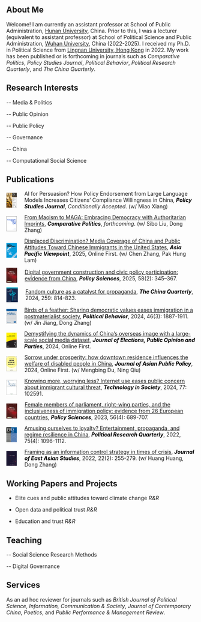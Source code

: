 ## About Me

Welcome! I am currently an assistant professor at School of Public Administration, [Hunan University](https://www-en.hnu.edu.cn/), China. Prior to this, I was a lecturer (equivalent to assistant professor) at School of Political Science and Public Administration, [Wuhan University](https://en.whu.edu.cn/), China (2022-2025). I received my Ph.D. in Political Science from [Lingnan University, Hong Kong](https://www.ln.edu.hk/) in 2022. My work has been published or is forthcoming in journals such as *Comparative Politics*, *Policy Studies Journal*, *Political Behavior*, *Political Research Quarterly*, and *The China Quarterly*.

## Research Interests

-- Media & Politics

-- Public Opinion

-- Public Policy 

-- Governance

-- China

-- Computational Social Science

## Publications

  <div style="display:flex; align-items:center; margin-bottom:12px;">
    <img src="docs/assets/psj_new.png" alt="PSJ" width="40" height="40" style="margin-right:20px;">
    <span>
      AI for Persuasion? How Policy Endorsement from Large Language Models Increases Citizens’ Compliance Willingness in China, 
      <span style="font-weight:bold; font-style:italic; color:black;">Policy Studies Journal</span>, 
      <i>Conditionally Accepted</i>. (w/ Miao Xiang)
    </span>
  </div>

  <div style="display:flex; align-items:center; margin-bottom:12px;">
    <img src="docs/assets/cp_new.png" alt="CP" width="40" height="40" style="margin-right:20px;">
    <span>
      <a href="https://papers.ssrn.com/sol3/papers.cfm?abstract_id=4106610">From Maoism to MAGA: Embracing Democracy with Authoritarian Imprints</a>, 
      <span style="font-weight:bold; font-style:italic; color:black;">Comparative Politics</span>, 
      <i>forthcoming</i>. (w/ Sibo Liu, Dong Zhang)
    </span>
  </div>

  <div style="display:flex; align-items:center; margin-bottom:12px;">
    <img src="docs/assets/apv.png" alt="APV" width="40" height="40" style="margin-right:20px;">
    <span>
      <a href="https://onlinelibrary.wiley.com/doi/abs/10.1111/apv.12449">Displaced Discrimination? Media Coverage of China and Public Attitudes Toward Chinese Immigrants in the United States</a>, 
      <span style="font-weight:bold; font-style:italic; color:black;">Asia Pacific Viewpoint</span>, 2025, Online First. (w/ Chen Zhang, Pak Hung Lam)
    </span>
  </div>

  <div style="display:flex; align-items:center; margin-bottom:12px;">
    <img src="docs/assets/ps.jpg" alt="PS" width="40" height="40" style="margin-right:20px;">
    <span>
      <a href="https://link.springer.com/article/10.1007/s11077-025-09576-7">Digital government construction and civic policy participation: evidence from China</a>, 
      <span style="font-weight:bold; font-style:italic; color:black;">Policy Sciences</span>, 2025, 58(2): 345–367.
    </span>
  </div>

  <div style="display:flex; align-items:center; margin-bottom:12px;">
    <img src="docs/assets/cq.jpg" alt="CQ" width="40" height="40" style="margin-right:20px;">
    <span>
      <a href="https://www.cambridge.org/core/journals/china-quarterly/article/abs/fandom-culture-as-a-catalyst-for-propaganda/F652D4643CDC257658C4D8305DFB2705">Fandom culture as a catalyst for propaganda</a>, 
      <span style="font-weight:bold; font-style:italic; color:black;">The China Quarterly</span>, 2024, 259: 814-823.
    </span>
  </div>

  <div style="display:flex; align-items:center; margin-bottom:12px;">
    <img src="docs/assets/pobe.jpg" alt="POBE" width="40" height="40" style="margin-right:20px;">
    <span>
      <a href="https://link.springer.com/article/10.1007/s11109-023-09900-y">Birds of a feather: Sharing democratic values eases immigration in a postmaterialist society</a>, 
      <span style="font-weight:bold; font-style:italic; color:black;">Political Behavior</span>, 2024, 46(3): 1887-1911. (w/ Jin Jiang, Dong Zhang)
    </span>
  </div>

  <div style="display:flex; align-items:center; margin-bottom:12px;">
    <img src="docs/assets/jepop.png" alt="JEPOP" width="40" height="40" style="margin-right:20px;">
    <span>
      <a href="https://www.tandfonline.com/doi/abs/10.1080/17457289.2024.2421562">Demystifying the dynamics of China’s overseas image with a large-scale social media dataset</a>, 
      <span style="font-weight:bold; font-style:italic; color:black;">Journal of Elections, Public Opinion and Parties</span>, 2024, Online First.
    </span>
  </div>

  <div style="display:flex; align-items:center; margin-bottom:12px;">
    <img src="docs/assets/japp.jpg" alt="JAPP" width="40" height="40" style="margin-right:20px;">
    <span>
      <a href="https://www.tandfonline.com/doi/abs/10.1080/17516234.2024.2372136">Sorrow under prosperity: how downtown residence influences the welfare of disabled people in China</a>, 
      <span style="font-weight:bold; font-style:italic; color:black;">Journal of Asian Public Policy</span>, 2024, Online First. (w/ Mengbing Du, Ning Qiu)
    </span>
  </div>

  <div style="display:flex; align-items:center; margin-bottom:12px;">
    <img src="docs/assets/tis.jpg" alt="TiS" width="40" height="40" style="margin-right:20px;">
    <span>
      <a href="https://www.sciencedirect.com/science/article/abs/pii/S0160791X24001398">Knowing more, worrying less? Internet use eases public concern about immigrant cultural threat</a>, 
      <span style="font-weight:bold; font-style:italic; color:black;">Technology in Society</span>, 2024, 77: 102591.
    </span>
  </div>

  <div style="display:flex; align-items:center; margin-bottom:12px;">
    <img src="docs/assets/ps.jpg" alt="PS" width="40" height="40" style="margin-right:20px;">
    <span>
      <a href="https://link.springer.com/article/10.1007/s11077-023-09516-3">Female members of parliament, right-wing parties, and the inclusiveness of immigration policy: evidence from 26 European countries</a>, 
      <span style="font-weight:bold; font-style:italic; color:black;">Policy Sciences</span>, 2023, 56(4): 689-707.
    </span>
  </div>

  <div style="display:flex; align-items:center; margin-bottom:12px;">
    <img src="docs/assets/prq.png" alt="PRQ" width="40" height="40" style="margin-right:20px;">
    <span>
      <a href="https://journals.sagepub.com/doi/abs/10.1177/10659129211049389">Amusing ourselves to loyalty? Entertainment, propaganda, and regime resilience in China</a>, 
      <span style="font-weight:bold; font-style:italic; color:black;">Political Research Quarterly</span>, 2022, 75(4): 1096-1112.
    </span>
  </div>

  <div style="display:flex; align-items:center; margin-bottom:12px;">
    <img src="docs/assets/jeas.jpg" alt="JEAS" width="40" height="40" style="margin-right:20px;">
    <span>
      <a href="https://www.cambridge.org/core/journals/journal-of-east-asian-studies/article/framing-as-an-information-control-strategy-in-times-of-crisis/7604E7F9879144E6257B5923C434A2BD">Framing as an information control strategy in times of crisis</a>, 
      <span style="font-weight:bold; font-style:italic; color:black;">Journal of East Asian Studies</span>, 2022, 22(2): 255-279. (w/ Huang Huang, Dong Zhang)
    </span>
  </div>
   
## Working Papers and Projects

- Elite cues and public attitudes toward climate change *R&R*

- Open data and political trust *R&R*

- Education and trust *R&R*

## Teaching

-- Social Science Research Methods

-- Digital Governance

## Services

As an ad hoc reviewer for journals such as *British Journal of Political Science*, *Information, Communication & Society*, *Journal of Contemporary China*, *Poetics*, and *Public Performance & Management Review*.
